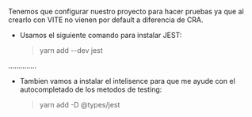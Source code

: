  Tenemos que configurar nuestro proyecto para hacer pruebas ya que al crearlo con VITE no vienen por default a diferencia de CRA.

- Usamos el siguiente comando para instalar JEST:
    > yarn add --dev jest


..............





- Tambien vamos a instalar el intelisence para que me ayude con el autocompletado de los metodos de testing:
    > yarn add -D @types/jest
